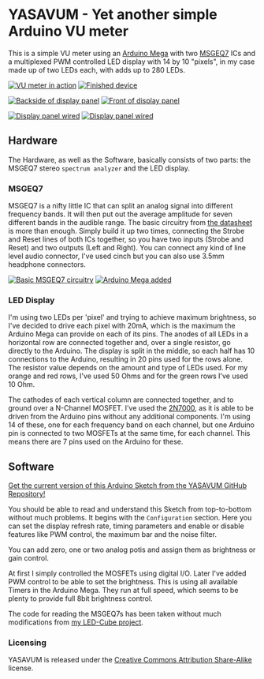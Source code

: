 # YASAVUM - Yet another simple Arduino VU meter

This is a simple VU meter using an [Arduino Mega](https://www.arduino.cc/en/Main/ArduinoBoardMega2560) with two [MSGEQ7](https://www.sparkfun.com/products/10468) ICs and a multiplexed PWM controlled LED display with 14 by 10 "pixels", in my case made up of two LEDs each, with adds up to 280 LEDs.

[![VU meter in action](http://xythobuz.de/img/yasavum_video.png)](https://www.youtube.com/watch?v=-yFCkL4iYBA)
[![Finished device](http://xythobuz.de/img/yasavum6_small.jpg)](http://xythobuz.de/img/yasavum6.jpg)

[![Backside of display panel](http://xythobuz.de/img/yasavum1_small.jpg)](http://xythobuz.de/img/yasavum1.jpg)
[![Front of display panel](http://xythobuz.de/img/yasavum2_small.jpg)](http://xythobuz.de/img/yasavum2.jpg)

[![Display panel wired](http://xythobuz.de/img/yasavum3_small.jpg)](http://xythobuz.de/img/yasavum3.jpg)
[![Display panel wired](http://xythobuz.de/img/yasavum4_small.jpg)](http://xythobuz.de/img/yasavum4.jpg)

## Hardware

The Hardware, as well as the Software, basically consists of two parts: the MSGEQ7 stereo `spectrum analyzer` and the LED display.

### MSGEQ7

MSGEQ7 is a nifty little IC that can split an analog signal into different frequency bands. It will then put out the average amplitude for seven different bands in the audible range. The basic circuitry from [the datasheet](https://www.sparkfun.com/datasheets/Components/General/MSGEQ7.pdf) is more than enough. Simply build it up two times, connecting the Strobe and Reset lines of both ICs together, so you have two inputs (Strobe and Reset) and two outputs (Left and Right). You can connect any kind of line level audio connector, I've used cinch but you can also use 3.5mm headphone connectors.

[![Basic MSGEQ7 circuitry](http://xythobuz.de/img/img/yasavum_msgeq7_small.png)](http://xythobuz.de/img/img/yasavum_msgeq7.png)
[![Arduino Mega added](http://xythobuz.de/img/img/yasavum5_small.jpg)](http://xythobuz.de/img/img/yasavum5.jpg)

### LED Display

I'm using two LEDs per 'pixel' and trying to achieve maximum brightness, so I've decided to drive each pixel with 20mA, which is the maximum the Arduino Mega can provide on each of its pins. The anodes of all LEDs in a horizontal row are connected together and, over a single resistor, go directly to the Arduino. The display is split in the middle, so each half has 10 connections to the Arduino, resulting in 20 pins used for the rows alone. The resistor value depends on the amount and type of LEDs used. For my orange and red rows, I've used 50 Ohms and for the green rows I've used 10 Ohm.

The cathodes of each vertical column are connected together, and to ground over a N-Channel MOSFET. I've used the [2N7000](https://en.wikipedia.org/wiki/2N7000), as it is able to be driven from the Arduino pins without any additional components. I'm using 14 of these, one for each frequency band on each channel, but one Arduino pin is connected to two MOSFETs at the same time, for each channel. This means there are 7 pins used on the Arduino for these.

## Software

[Get the current version of this Arduino Sketch from the YASAVUM GitHub Repository!](https://github.com/xythobuz/YASAVUM/blob/master/YASAVUM.ino)

You should be able to read and understand this Sketch from top-to-bottom without much problems. It begins with the `Configuration` section. Here you can set the display refresh rate, timing parameters and enable or disable features like PWM control, the maximum bar and the noise filter.

You can add zero, one or two analog potis and assign them as brightness or gain control.

At first I simply controlled the MOSFETs using digital I/O. Later I've added PWM control to be able to set the brightness. This is using all available Timers in the Arduino Mega. They run at full speed, which seems to be plenty to provide full 8bit brightness control.

The code for reading the MSGEQ7s has been taken without much modifications from [my LED-Cube project](https://github.com/xythobuz/LED-Cube/blob/master/AudioFirmware/eq.c).

### Licensing

YASAVUM is released under the [Creative Commons Attribution Share-Alike](http://creativecommons.org/licenses/by-sa/4.0/) license.


